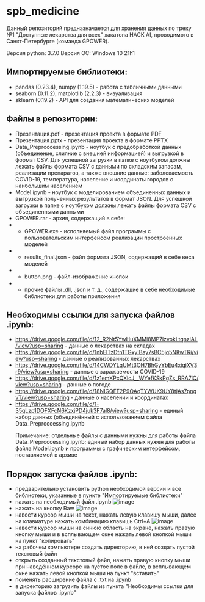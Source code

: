 # spb_medicine

Данный репозиторий предназначается для хранения данных по треку №1 "Доступные лекарства для всех" хакатона HACK AI, проводимого в Санкт-Петербурге (команда GPOWER).

Версия python: 3.7.0
Версия ОС: Windows 10 21h1

## Импортируемые библиотеки: 
- pandas (0.23.4), numpy (1.19.5) - работа с табличными данными
- seaborn (0.11.2), matplotlib (2.2.3) - визуализация
- sklearn (0.19.2) - API для создания математических моделей

## Файлы в репозитории:
- Презентация.pdf - презентация проекта в формате PDF
- Презентация.pptx - презентация проекта в формате PPTX
- Data_Preproccessing.ipynb - ноутбук с предобработкой данных (объединение, слияние с внешней информацией) и выгрузкой в формат CSV. Для успешной загрузки в папке с ноутбуком должны лежать файлы формата CSV с данными по складским запасам, реализации препаратов, а также внешние данные: заболеваемость COVID-19, температура, население и координаты городов с наибольшим населением
- Model.ipynb - ноутбук с моделированием объединенных данных и выгрузкой полученных результатов в формат JSON. Для успешной загрузки в папке с ноутбуком должны лежать файлы формата CSV с объединенными данными
- GPOWER.rar - архив, содержащий в себе:
- - GPOWER.exe - исполняемый файл программы с пользовательским интерфейсом реализации простроенных моделей
- - results_final.json - файл формата JSON, содержащий в себе веса моделей
- - button.png - файл-изображение кнопок
- - прочие файлы .dll, .json и т. д., содержащие в себе необходимые библиотеки для работы приложения

## Необходимы ссылки для запуска файлов .ipynb:
- https://drive.google.com/file/d/12_R2Nt5YwHuXMMl8MP7lzvokLtqnzlAL/view?usp=sharing - данные о лекарствах на складах
- https://drive.google.com/file/d/1nbElTzDtn1TGxyIBay7sBC5jq5NKwTRi/view?usp=sharing - данные о реализованных лекарствах
- https://drive.google.com/file/d/14CWDYLqUMt3OH7BhGyYbEu4xiqiXV3r9/view?usp=sharing - данные о заражаемости COVID-19
- https://drive.google.com/file/d/1z1emKPcQXlcJ__WYefKSkPgZs_RRA7lQ/view?usp=sharing - данные о погоде
- https://drive.google.com/file/d/18NIGQFF2P9OAqTYWUK9UY8tjAs7pngvT/view?usp=sharing - данные о населении и координатах
- https://drive.google.com/file/d/1-35qLzp1DOFXFcN6KzxjPD4juk3F7al8/view?usp=sharing - единый набор данных (объединённый с использованием файла Data_Preproccessing.ipynb<p>
Примечание: отдельные файлы с данными нужны для работы файла Data_Preproccessing.ipynb; единый набор данных нужен для работы файла Model.ipynb и программы с графическим интерфейсом, поставляемой в архиве

## Порядок запуска файлов .ipynb:
- предварительно установить python необходимой версии и все библиотеки, указанные в пункте "Импортируемые библиотеки"
- нажать на необходимый файл .ipynb ![image](https://user-images.githubusercontent.com/67440069/141663617-df0a8fad-faa4-4788-a3f6-a054a69870fb.png)
- нажать на кнопку Raw ![image](https://user-images.githubusercontent.com/67440069/141663650-cebf1b31-91e7-4f60-8b02-50eb2b43df2b.png)
- навести курсор мыши на текст, нажать левую клавишу мыши, далее на клавиатуре нажать комбинацию клавишь Ctrl+A ![image](https://user-images.githubusercontent.com/67440069/141663688-8440ed43-3349-42d7-b89e-4cc9b2979c65.png)
- навести курсор мыши на синюю область на экране, нажать правую кнопку мыши и в всплывающем окне нажать левой кнопкой мыши на пункт "копировать"
- на рабочем компьютере создать директорию, в ней создать пустой текстовый файл
- открыть созданный текстовый файл, нажать правую кнопку мыши при наведённом курсоре на пустое поле в файле, в всплывающем окне нажать левой кнопкой мыши на пункт "вставить"
- поменять расширение файла с .txt на .ipynb
- в директорию загрузить файлы из пункта "Необходимы ссылки для запуска файлов .ipynb"


